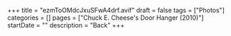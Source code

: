 +++
title = "ezmToOMdcJxuSFwA4drf.avif"
draft = false
tags = ["Photos"]
categories = []
pages = ["Chuck E. Cheese's Door Hanger (2010)"]
startDate = ""
description = "Back"
+++
